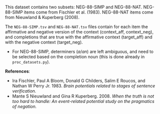 This dataset contains two subsets: NEG-88-SIMP and NEG-88-NAT. NEG-88-SIMP items come from Fischler et al. (1983). NEG-88-NAT items come from Nieuwland & Kuperberg (2008).

The `NEG-88-SIMP.tsv` and `NEG-88-NAT.tsv` files contain for each item the affirmative and negative version of the context (context_aff, context_neg), and completions that are true with the affirmative context (target_aff) and with the negative context (target_neg).

* For NEG-88-SIMP, determiners (*a*/*an*) are left ambiguous, and need to be selected based on the completion noun (this is done already in `proc_datasets.py`).

**References**:
* Ira Fischler, Paul A Bloom, Donald G Childers, Salim E Roucos, and Nathan W Perry Jr. 1983. *Brain potentials related to stages of sentence verification.*
* Mante S Nieuwland and Gina R Kuperberg. 2008. *When the truth is not too hard to handle: An event-related potential study on the pragmatics of negation.*
